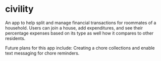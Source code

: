 # civility
An app to help split and manage financial transactions for roommates of a household. Users can join a house, add expenditures, and see their percentage expenses based on its type as well how it compares to other residents. 

Future plans for this app include: Creating a chore collections and enable text messaging for chore reminders.
